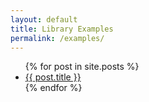 ```yaml
---
layout: default
title: Library Examples
permalink: /examples/
---
```


<ul>
{% for post in site.posts %}
  <li><a class="post-link" href="{{ post.url | prepend: site.baseurl }}">{{ post.title }}</a></li>
{% endfor %}
</ul>

